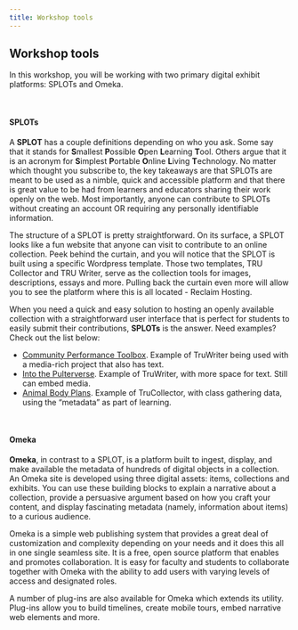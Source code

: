 ```yaml
---
title: Workshop tools
---
```



## Workshop tools

In this workshop, you will be working with two primary digital exhibit platforms: SPLOTs and Omeka.

<br>

#### SPLOTs

A **SPLOT** has a couple definitions depending on who you ask. Some say that it stands for **S**mallest **P**ossible **O**pen **L**earning **T**ool. Others argue that it is an acronym for **S**implest **P**ortable **O**nline **L**iving **T**echnology. No matter which thought you subscribe to, the key takeaways are that SPLOTs are meant to be used as a nimble, quick and accessible platform and that there is great value to be had from learners and educators sharing their work openly on the web. Most importantly, anyone can contribute to SPLOTs without creating an account OR requiring any personally identifiable information.

The structure of a SPLOT is pretty straightforward. On its surface, a SPLOT looks like a fun website that anyone can visit to contribute to an online collection. Peek behind the curtain, and you will notice that the SPLOT is built using a specific Wordpress template. Those two templates, TRU Collector and TRU Writer, serve as the collection tools for images, descriptions, essays and more. Pulling back the curtain even more will allow you to see the platform where this is all located - Reclaim Hosting.

When you need a quick and easy solution to hosting an openly available collection with a straightforward user interface that is perfect for students to easily submit their contributions, **SPLOTs** is the answer. Need examples? Check out the list below:

- [Community Performance Toolbox](http://communityperformancetoolbox.org/). Example of TruWriter being used with a media-rich project that also has text.
- [Into the Pulterverse](https://engl210219.pulterpoems.buffscreate.net/). Example of TruWriter, with more space for text. Still can embed media.
- [Animal Body Plans](https://bio2290.trubox.ca/). Example of TruCollector, with class gathering data, using the “metadata” as part of learning.

<br>

#### Omeka

**Omeka**, in contrast to a SPLOT, is a platform built to ingest, display, and make available the metadata of hundreds of digital objects in a collection. An Omeka site is developed using three digital assets: items, collections and exhibits. You can use these building blocks to explain a narrative about a collection, provide a persuasive argument based on how you craft your content, and display fascinating metadata (namely, information about items) to a curious audience.

Omeka is a simple web publishing system that provides a great deal of customization and complexity depending on your needs and it does this all in one single seamless site. It is a free, open source platform that enables and promotes collaboration. It is easy for faculty and students to collaborate together with Omeka with the ability to add users with varying levels of access and designated roles.

A number of plug-ins are also available for Omeka which extends its utility. Plug-ins allow you to build timelines, create mobile tours, embed narrative web elements and more.
